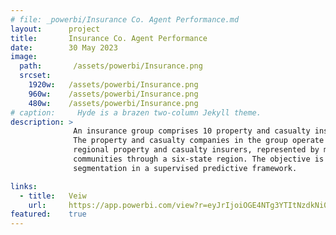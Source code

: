 ```yaml
---
# file: _powerbi/Insurance Co. Agent Performance.md
layout:      project
title:       Insurance Co. Agent Performance
date:        30 May 2023
image:
  path:       /assets/powerbi/Insurance.png
  srcset:
    1920w:   /assets/powerbi/Insurance.png
    960w:    /assets/powerbi/Insurance.png
    480w:    /assets/powerbi/Insurance.png
# caption:     Hyde is a brazen two-column Jekyll theme.
description: >
              An insurance group comprises 10 property and casualty insurance, life insurance, and insurance brokerage companies. 
              The property and casualty companies in the group operate in a 17-state region. The group consists of significant 
              regional property and casualty insurers, represented by more than 4,000 independent agents who live and work in local 
              communities through a six-state region. The objective is to improve the agents’ existing knowledge used for agent 
              segmentation in a supervised predictive framework.

links:
  - title:   Veiw
    url:     https://app.powerbi.com/view?r=eyJrIjoiOGE4NTg3YTItNzdkNi00YWJlLTg4ZDctMDVkYmRhMGU1ZjMzIiwidCI6IjZiY2E4MzUxLTAxZDMtNDI1Mi04NWVhLWJkYThmOGQyMzViZCIsImMiOjl9
featured:    true
---
```


